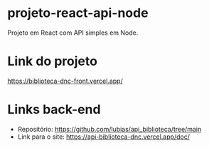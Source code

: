 # projeto-react-api-node
Projeto em React com API simples em Node.

# Link do projeto
https://biblioteca-dnc-front.vercel.app/

# Links back-end
* Repositório: https://github.com/lubias/api_biblioteca/tree/main
* Link para o site: https://api-biblioteca-dnc.vercel.app/doc/
